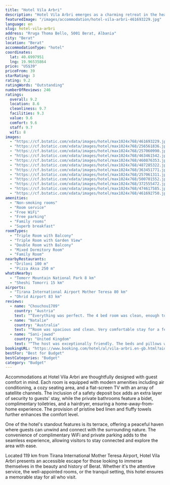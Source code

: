 ```yaml
---
title: "Hotel Vila Arbri"
description: "Hotel Vila Arbri emerges as a charming retreat in the heart of Berat, boasting a serene garden that immediately sets the tone for a tranquil stay."
featuredImage: "/images/accommodation/hotel-vila-arbri-461693229.jpg"
language: en
slug: hotel-vila-arbri
address: "Rruga Thoma Bello, 5001 Berat, Albania"
city: "Berat"
location: "Berat"
accommodationType: "hotel"
coordinates:
  lat: 40.6997951
  lng: 19.96535864
price: "US$39"
priceFrom: 39
starRating: 3
rating: 9.2
ratingWords: "Outstanding"
numberOfReviews: 246
ratings:
  overall: 9.2
  location: 8.6
  cleanliness: 9.7
  facilities: 9.3
  value: 9.6
  comfort: 9.6
  staff: 9.7
  wifi: 8
images:
  - "https://cf.bstatic.com/xdata/images/hotel/max1024x768/461693229.jpg?k=70102d81ce90035be0404ea722786d5b52e147a75e4747883ed141452056261a&o=&hp=1"
  - "https://cf.bstatic.com/xdata/images/hotel/max1024x768/256561836.jpg?k=ec3f145bfcba714d3dc468f3ee3471c8b0c47bbaae1a61d43b5a5a660b4b73c1&o=&hp=1"
  - "https://cf.bstatic.com/xdata/images/hotel/max1024x768/257060990.jpg?k=c756b56d3b4605bd95bdedd3f8e404c26b8b06bea9ce32f9347bacf7c7b1681f&o=&hp=1"
  - "https://cf.bstatic.com/xdata/images/hotel/max1024x768/463461542.jpg?k=002556274bd8bb60817ce943b5b38e23b1ff6e90b0f803a339d4c13997af3929&o=&hp=1"
  - "https://cf.bstatic.com/xdata/images/hotel/max1024x768/460876353.jpg?k=f24265fbb3ae3778776a95c0258021710eef832f94135c1585c4f830ffd94f80&o=&hp=1"
  - "https://cf.bstatic.com/xdata/images/hotel/max1024x768/487285322.jpg?k=e5637e9868d6dfdb17d97e4787ed83fc15823656b00aedb50511aad1b0b46ead&o=&hp=1"
  - "https://cf.bstatic.com/xdata/images/hotel/max1024x768/363451771.jpg?k=e4fde3800fd646b6bc738e99489ace88ba5f959b2424adcf52aff48c29a9a9a7&o=&hp=1"
  - "https://cf.bstatic.com/xdata/images/hotel/max1024x768/257061311.jpg?k=3cb2a391138b91c45cf6c6b14136919618257fb396cf96aff879675ec2b2b535&o=&hp=1"
  - "https://cf.bstatic.com/xdata/images/hotel/max1024x768/500701552.jpg?k=04a255267f43919820ac91964b5b106de0a771822ea20242453e609dc79a2b1f&o=&hp=1"
  - "https://cf.bstatic.com/xdata/images/hotel/max1024x768/372555472.jpg?k=0f164d5b1f2a2b456e339ab09185820f4cb1d2424101b52f4922cde3409a7ed9&o=&hp=1"
  - "https://cf.bstatic.com/xdata/images/hotel/max1024x768/474617585.jpg?k=752b32da399d11719535910944b9b3a78be29ca6dc4c08472bdd9919c8e54dd6&o=&hp=1"
  - "https://cf.bstatic.com/xdata/images/hotel/max1024x768/461692750.jpg?k=84185a0470998d3e23308a0af38672b7f116f516af174a0c4412640a7af094c8&o=&hp=1"
amenities:
  - "Non-smoking rooms"
  - "Room service"
  - "Free WiFi"
  - "Free parking"
  - "Family rooms"
  - "Superb breakfast"
roomTypes:
  - "Triple Room with Balcony"
  - "Triple Room with Garden View"
  - "Double Room with Balcony"
  - "Mixed Dormitory Room"
  - "Family Room"
nearbyRestaurants:
  - "Driloni 100 m"
  - "Pizza Aksa 250 m"
whatsNearby:
  - "Tomorr Mountain National Park 8 km"
  - "Sheshi Tomorri 15 km"
airports:
  - "Tirana International Airport Mother Teresa 80 km"
  - "Ohrid Airport 83 km"
reviews:
  - name: "Chouchou1709"
    country: "Austria"
    text: "“Everything was perfect. The 4 bed room was clean, enough towels and space, beds were comfortable, the shower great. The breakfast was very delicious. The host lady was very nice. Highly recommend!”"
  - name: "Natalie"
    country: "Australia"
    text: "“Room was spacious and clean. Very comfortable stay for a few nights with a large balcony to enjoy. The hosts were accommodating and friendly. Greeted us on arrival and assisted with anything we needed such as arranging taxis.”"
  - name: "Sani-jawad"
    country: "United Kingdom"
    text: "“The host was exceptionally friendly. The beds and pillows were very comfortable. Room was very clean. Breakfast in the outdoor garden was nice.”"
bookingURL: "https://www.booking.com/hotel/al/vila-arbri.en-gb.html?aid=8035640"
bestFor: "Best for Budget"
bestCategories: "Budget"
category: "Budget"
---
```


Accommodations at Hotel Vila Arbri are thoughtfully designed with guest comfort in mind. Each room is equipped with modern amenities including air conditioning, a cozy seating area, and a flat-screen TV with an array of satellite channels. The inclusion of a safety deposit box adds an extra layer of security to guests' stay, while the private bathrooms feature a bidet, complimentary toiletries, and a hairdryer, ensuring a home-away-from-home experience. The provision of pristine bed linen and fluffy towels further enhances the comfort level.

One of the hotel's standout features is its terrace, offering a peaceful haven where guests can unwind and connect with the surrounding nature. The convenience of complimentary WiFi and private parking adds to the seamless experience, allowing visitors to stay connected and explore the area with ease.

Located 119 km from Tirana International Mother Teresa Airport, Hotel Vila Arbri presents an accessible escape for those looking to immerse themselves in the beauty and history of Berat. Whether it's the attentive service, the well-appointed rooms, or the tranquil setting, this hotel ensures a memorable stay for all who visit.